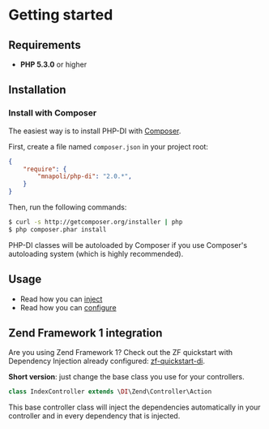 # Getting started

## Requirements

* **PHP 5.3.0** or higher

## Installation

### Install with Composer

The easiest way is to install PHP-DI with [Composer](http://getcomposer.org/doc/00-intro.md).

First, create a file named `composer.json` in your project root:

```json
{
    "require": {
        "mnapoli/php-di": "2.0.*",
    }
}
```

Then, run the following commands:

```bash
$ curl -s http://getcomposer.org/installer | php
$ php composer.phar install
```

PHP-DI classes will be autoloaded by Composer if you use Composer's autoloading system (which is highly recommended).

## Usage

* Read how you can [inject](doc/inject)
* Read how you can [configure](doc/configure)

## Zend Framework 1 integration

Are you using Zend Framework 1? Check out the ZF quickstart with Dependency Injection already configured:
[zf-quickstart-di](https://github.com/mnapoli/zf-quickstart-di).

**Short version**: just change the base class you use for your controllers.

```php
class IndexController extends \DI\Zend\Controller\Action
```

This base controller class will inject the dependencies automatically in your controller and in every dependency that is injected.
